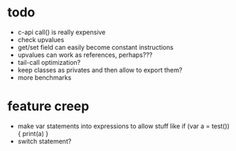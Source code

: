 # todo

* c-api call() is really expensive
* check upvalues
* get/set field can easily become constant instructions
* upvalues can work as references, perhaps???
* tail-call optimization?
* keep classes as privates and then allow to export them?
* more benchmarks

# feature creep
* make var statements into expressions to allow stuff like if (var a = test()) { print(a) }
* switch statement?